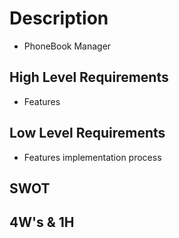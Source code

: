 # Description
* PhoneBook Manager

## High Level Requirements
* Features

## Low Level Requirements
* Features implementation process

## SWOT

## 4W's & 1H